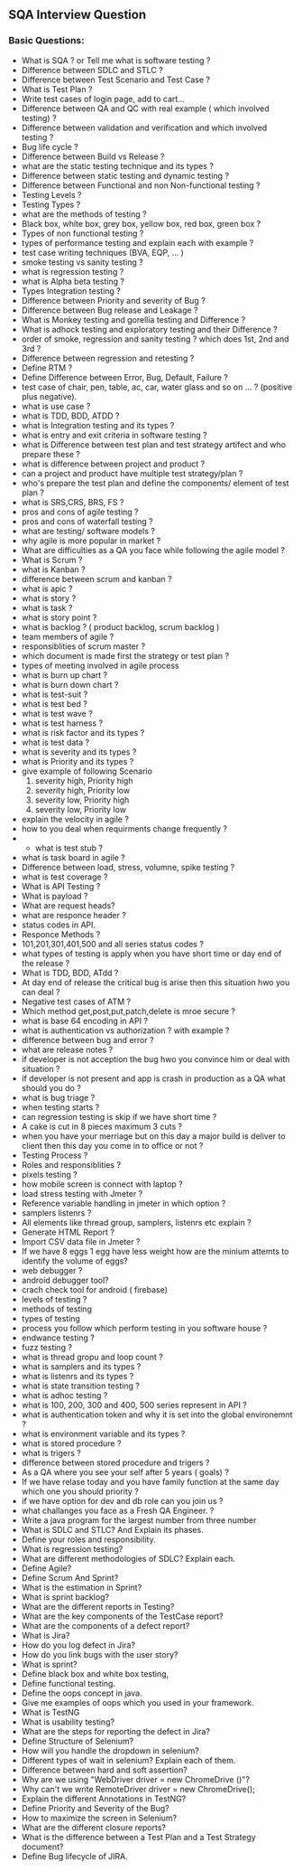 ## SQA Interview Question

### Basic Questions:
- What is SQA ? or Tell me what is software testing ?
- Difference between SDLC and STLC ?
- Difference between Test Scenario and Test Case ?
- What is Test Plan ?
- Write test cases of login page, add to cart...
- Difference between QA and QC with real example ( which involved testing) ?
- Difference between validation and verification and which involved testing ?
- Bug life cycle ?
- Difference between Build vs Release ?
- what are the static testing technique and its types ?
- Difference between static testing and dynamic testing ?
- Difference between Functional and non Non-functional testing ?
- Testing Levels ?
- Testing Types ?
- what are the methods of testing ? 
- Black box, white box, grey box, yellow box, red box, green box ?
- Types of non functional testing ?
- types of performance testing and explain each with example ?
- test case writing techniques (BVA, EQP, ... )
- smoke testing  vs sanity testing ?
- what is regression testing ?
- what is Alpha beta testing ?
- Types Integration testing ?
- Difference between  Priority and severity of Bug ?
- Difference between Bug release and Leakage ?
- What is Monkey testing and gorellia testing and Difference ?
- What is adhock testing and exploratory testing and their Difference ?
- order  of smoke, regression and sanity testing ? which does 1st, 2nd and 3rd ?
- Difference between regression and retesting ?
- Define RTM ?
- Define Difference between Error, Bug, Default, Failure ?
- test case of chair, pen, table, ac, car, water glass and so on ... ? (positive plus negative).
- what is use case ?
- what is TDD, BDD, ATDD ?
- what is Integration testing and its types ?
- what is entry and exit criteria in software testing ?
- what is Difference between test plan and test strategy artifect and who prepare these ?
- what is difference between project and product ?
- can a project and product have multiple test strategy/plan ?
- who's prepare the test plan and define the components/ element of test plan ?
- what is SRS,CRS, BRS, FS ?
- pros and cons of agile testing ?
- pros and cons of waterfall testing ?
- what are testing/ software models ? 
- why agile is more popular in market ?
- What are difficulties as a QA you face while following the agile model ?
- What is Scrum ?
- what is Kanban ?
- difference between scrum and kanban ?
- what is apic ?
- what is story ?
- what is task ?
- what is story point ?
- what is backlog ? ( product backlog, scrum backlog )
- team members of agile ?
- responsiblities of scrum master ?
- which document is made first the strategy or test plan ?
- types of meeting involved in agile process
- what is burn up chart ?
- what is burn down chart ?
- what is test-suit ?
- what is test bed ?
- what is test wave ?
- what is test harness ?
- what is risk factor and its types ?
- what is test data ?
- what is severity and its types ?
- what is Priority and its types ?
- give example of following Scenario
    1. severity high, Priority high 
    2. severity high, Priority low
    3. severity low, Priority high 
    4. severity low, Priority low 
- explain the velocity in agile ?
- how to you deal when requirments change frequently ?
- - what is test stub ?
- what is task board in agile ?
- Difference between load, stress, volumne, spike testing ?
- what is test coverage ?
- What is API Testing ?
- What is payload ?
- What are request  heads?
- what are responce header ?
- status codes in API.
- Responce Methods ?
- 101,201,301,401,500 and all series status codes ?
- what types of testing is apply when you have short time or day end of the release ?
- What is TDD, BDD, ATdd ?
- At day end of release the critical bug is arise then this situation hwo you can deal ?
- Negative test cases of ATM ?
- Which method get,post,put,patch,delete is mroe secure ?
- what is base 64 encoding in API ?
- what is authentication vs authorization ? with example ?
- difference between bug and error ?
- what are release notes ?
- if developer is not acception  the bug hwo you convince  him or deal with situation ?
- if developer is  not present and app is crash in production as a QA what should you do ?
- what is bug triage ?
- when testing starts ?
- can regression testing is skip if we have short time ?
- A cake is cut in 8 pieces maximum 3 cuts ?
- when you have your merriage but on this day a major build is deliver to client then this  day you come in to office or not ?
- Testing Process ?
- Roles and responsiblities ?
- pixels testing ?
- how mobile screen is connect with laptop ?
- load stress testing with Jmeter ?
- Reference variable handling in jmeter in which option ?
- samplers listenrs ?
- All elements like thread group, samplers, listenrs etc explain ?
- Generate HTML Report ?
- Import CSV data file in Jmeter ?
- If we have 8 eggs 1 egg have less weight how are the minium attemts to identify the volume of eggs?
- web debugger ?
- android debugger tool?
- crach check tool for android ( firebase)
- levels of testing ?
- methods of testing
- types  of testing
- process you follow which perform testing in you software house ?
- endwance testing ?
- fuzz testing ?
- what is thread gropu and loop count ?
- what is samplers and its types ?
- what is listenrs and its types ?
- what is state transition testing ?
- what is adhoc testing ?
- what is 100, 200, 300 and 400, 500 series represent in API ?
- what is authentication token and why it is set into the global environemnt ?
- what is environment variable and its types ?
- what is stored procedure ?
- what is trigers ?
- difference between stored procedure and trigers ?
- As a QA where you see your self after 5 years ( goals) ?
- If we have relase today and you have family function at the same day which one you should priority  ?
- if we have option for dev and db role can you join us ?
- what challanges you face as a Fresh QA Engineer. ?
- Write a java program for the largest number from three number
- What is SDLC and STLC? And Explain its phases.
- Define your roles and responsibility.
- What is regression testing?
- What are different methodologies of SDLC? Explain each.
- Define Agile?
- Define Scrum And Sprint?
- What is the estimation in Sprint?
- What is sprint backlog?
- What are the different reports in Testing?
- What are the key components of the TestCase report?
- What are the components of a defect report?
- What is Jira?
- How do you log defect in Jira?
- How do you link bugs with the user story?
- What is sprint?
- Define black box and white box testing,
- Define functional testing.
- Define the oops concept in java.
- Give me examples of oops which you used in your framework.
- What is TestNG
- What is usability testing?
- What are the steps for reporting the defect in Jira?
- Define Structure of Selenium?
- How will you handle the dropdown in selenium?
- Different types of wait in selenium? Explain each of them. 
- Difference between hard and soft assertion?
- Why are we using "WebDriver driver = new ChromeDrive ()"? 
- Why can't we write RemoteDriver driver = new ChromeDrive();
- Explain the different Annotations in TestNG?
- Define Priority and Severity of the Bug?
- How to maximize the screen in Selenium?
- What are the different closure reports?
- What is the difference between a Test Plan and a Test Strategy document?
- Define Bug lifecycle of JIRA.
